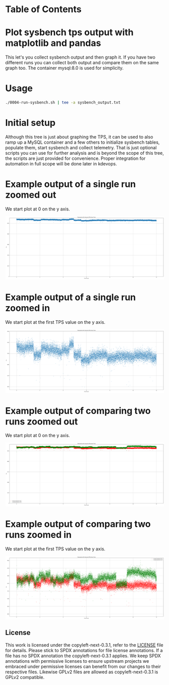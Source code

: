 Table of Contents
=================

# Plot sysbench tps output with matplotlib and pandas

This let's you collect sysbench output and then graph it. If you have two
different runs you can collect both output and compare them on the same graph
too. The container mysql:8.0 is used for simplicity.

# Usage

```bash
./0004-run-sysbench.sh | tee -a sysbench_output.txt
```

# Initial setup

Although this tree is just about graphing the TPS, it can be used to also
ramp up a MySQL container and a few others to initialize sysbench tables,
populate them, start sysbench and collect telemetry. That is just optional
scripts you can use for further analysis and is beyond the scope of this
tree, the scripts are just provided for convenience. Proper integration for
automation in full scope will be done later in kdevops.

# Example output of a single run zoomed out

We start plot at 0 on the y axis.

<img src="tps_over_time_zoomed_out.png" align=center alt="tps over time">

# Example output of a single run zoomed in

We start plot at the first TPS value on the y axis.

<img src="tps_over_time_zoomed_in.png" align=center alt="tps over time">

# Example output of comparing two runs zoomed out

We start plot at 0 on the y axis.

<img src="a_vs_b_zoomed_out.png" align=center alt="a Vs b TPS">

# Example output of comparing two runs zoomed in

We start plot at the first TPS value on the y axis.

<img src="a_vs_b_zoomed_in.png" align=center alt="a Vs b TPS">

License
-------

This work is licensed under the copyleft-next-0.3.1, refer to the [LICENSE](./LICENSE) file
for details. Please stick to SPDX annotations for file license annotations.
If a file has no SPDX annotation the copyleft-next-0.3.1 applies. We keep SPDX annotations
with permissive licenses to ensure upstream projects we embraced under
permissive licenses can benefit from our changes to their respective files.
Likewise GPLv2 files are allowed as copyleft-next-0.3.1 is GPLv2 compatible.
